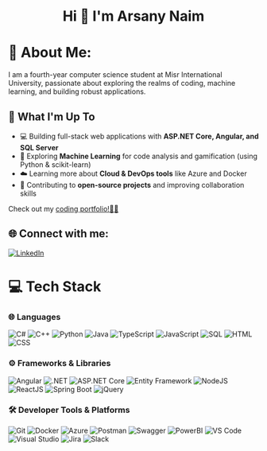 <h1 align="center">Hi 👋 I'm Arsany Naim</h1>

# 💫 About Me:
I am a fourth-year computer science student at Misr International University, passionate about exploring the realms of coding, machine learning, and building robust applications.

## 🚀 What I'm Up To  

- 💻 Building full-stack web applications with **ASP.NET Core, Angular, and SQL Server**  
- 🤖 Exploring **Machine Learning** for code analysis and gamification (using Python & scikit-learn)  
- ☁️ Learning more about **Cloud & DevOps tools** like Azure and Docker  
- 🔗 Contributing to **open-source projects** and improving collaboration skills  



Check out my [coding portfolio!👨‍💻](https://arsany-portfolio.vercel.app/)




## 🌐 Connect with me:
[![LinkedIn](https://img.shields.io/badge/LinkedIn-%230077B5.svg?logo=linkedin&logoColor=white)](https://www.linkedin.com/in/Arsany-Naim/)

# 💻 Tech Stack

### 🌐 Languages  
 ![C#](https://img.shields.io/badge/c%23-%23239120.svg?style=for-the-badge&logo=c-sharp&logoColor=white)  ![C++](https://img.shields.io/badge/c++-%2300599C.svg?style=for-the-badge&logo=c%2B%2B&logoColor=white)  ![Python](https://img.shields.io/badge/python-%233776AB.svg?style=for-the-badge&logo=python&logoColor=white)  ![Java](https://img.shields.io/badge/java-%23ED8B00.svg?style=for-the-badge&logo=java&logoColor=white)  ![TypeScript](https://img.shields.io/badge/typescript-%23007ACC.svg?style=for-the-badge&logo=typescript&logoColor=white)  ![JavaScript](https://img.shields.io/badge/javascript-%23323330.svg?style=for-the-badge&logo=javascript&logoColor=%23F7DF1E)  ![SQL](https://img.shields.io/badge/sql-%2307405e.svg?style=for-the-badge&logo=postgresql&logoColor=white) ![HTML](https://img.shields.io/badge/html-%23E34F26.svg?style=for-the-badge&logo=html5&logoColor=white)  ![CSS](https://img.shields.io/badge/css-%231572B6.svg?style=for-the-badge&logo=css3&logoColor=white)  



### ⚙️ Frameworks & Libraries  
![Angular](https://img.shields.io/badge/angular-%23DD0031.svg?style=for-the-badge&logo=angular&logoColor=white)  ![.NET](https://img.shields.io/badge/.NET-512BD4?style=for-the-badge&logo=dotnet&logoColor=white)  ![ASP.NET Core](https://img.shields.io/badge/ASP.NET%20Core-5C2D91?style=for-the-badge&logo=.net&logoColor=white)  ![Entity Framework](https://img.shields.io/badge/Entity_Framework-68217A?style=for-the-badge&logo=.net&logoColor=white)  ![NodeJS](https://img.shields.io/badge/node.js-6DA55F?style=for-the-badge&logo=node.js&logoColor=white)  ![ReactJS](https://img.shields.io/badge/react-%2320232a.svg?style=for-the-badge&logo=react&logoColor=%2361DAFB)  ![Spring Boot](https://img.shields.io/badge/Spring_Boot-F2F4F9?style=for-the-badge&logo=spring-boot)  ![jQuery](https://img.shields.io/badge/jquery-%230769AD.svg?style=for-the-badge&logo=jquery&logoColor=white)  



### 🛠️ Developer Tools & Platforms  
![Git](https://img.shields.io/badge/git-%23F05033.svg?style=for-the-badge&logo=git&logoColor=white)  ![Docker](https://img.shields.io/badge/docker-%230db7ed.svg?style=for-the-badge&logo=docker&logoColor=white)  ![Azure](https://img.shields.io/badge/Microsoft_Azure-0078D4?style=for-the-badge&logo=microsoft-azure&logoColor=white)  ![Postman](https://img.shields.io/badge/Postman-FF6C37?style=for-the-badge&logo=postman&logoColor=white)  ![Swagger](https://img.shields.io/badge/Swagger-%2385EA2D.svg?style=for-the-badge&logo=swagger&logoColor=black)  ![PowerBI](https://img.shields.io/badge/PowerBI-F2C811?style=for-the-badge&logo=powerbi&logoColor=black)  ![VS Code](https://img.shields.io/badge/VS%20Code-0078D4?style=for-the-badge&logo=visual-studio-code&logoColor=white)  ![Visual Studio](https://img.shields.io/badge/Visual_Studio-5C2D91?style=for-the-badge&logo=visual-studio&logoColor=white)  ![Jira](https://img.shields.io/badge/jira-%230A0FFF.svg?style=for-the-badge&logo=jira&logoColor=white)  ![Slack](https://img.shields.io/badge/Slack-4A154B?style=for-the-badge&logo=slack&logoColor=white)  
